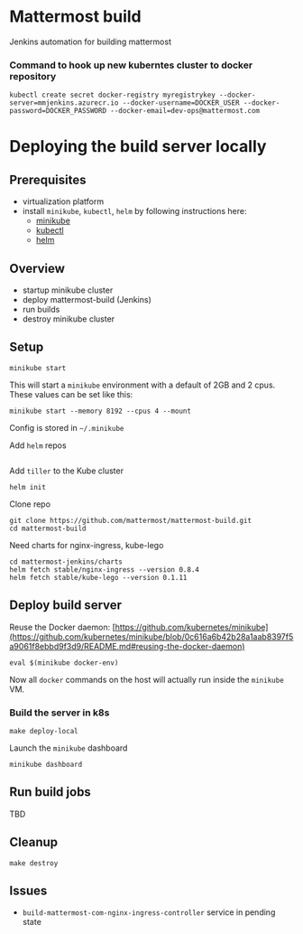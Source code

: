 # Mattermost build

Jenkins automation for building mattermost

### Command to hook up new kuberntes cluster to docker repository

```
kubectl create secret docker-registry myregistrykey --docker-server=mmjenkins.azurecr.io --docker-username=DOCKER_USER --docker-password=DOCKER_PASSWORD --docker-email=dev-ops@mattermost.com
```

# Deploying the build server locally

## Prerequisites
- virtualization platform
- install `minikube`, `kubectl`, `helm` by following instructions here:
  - [minikube](https://github.com/kubernetes/minikube/releases)
  - [kubectl](https://kubernetes.io/docs/tasks/tools/install-kubectl/)
  - [helm](https://docs.helm.sh/helm/#helm-install)

## Overview

- startup minikube cluster
- deploy mattermost-build (Jenkins)
- run builds
- destroy minikube cluster

## Setup

```
minikube start
```
This will start a `minikube` environment with a default of 2GB and 2 cpus. These values can be set like this:
```
minikube start --memory 8192 --cpus 4 --mount
```
Config is stored in `~/.minikube`

Add `helm` repos
```

```

Add `tiller` to the Kube cluster
```
helm init
```

Clone repo
```
git clone https://github.com/mattermost/mattermost-build.git
cd mattermost-build
```

Need charts for nginx-ingress, kube-lego
```
cd mattermost-jenkins/charts
helm fetch stable/nginx-ingress --version 0.8.4
helm fetch stable/kube-lego --version 0.1.11
```

## Deploy build server

Reuse the Docker daemon: [https://github.com/kubernetes/minikube](https://github.com/kubernetes/minikube/blob/0c616a6b42b28a1aab8397f5a9061f8ebbd9f3d9/README.md#reusing-the-docker-daemon)
```
eval $(minikube docker-env)
```

Now all `docker` commands on the host will actually run inside the `minikube` VM.

### Build the server in k8s
```
make deploy-local
```

Launch the `minikube` dashboard
```
minikube dashboard
```

## Run build jobs

TBD

## Cleanup

```
make destroy
```

## Issues

- `build-mattermost-com-nginx-ingress-controller` service in pending state 

